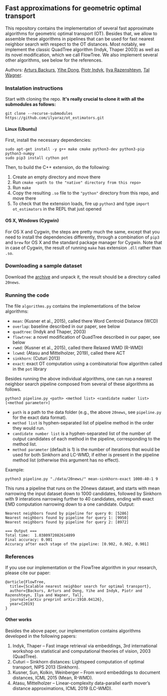 ## Fast approximations for geometric optimal transport

This repository contains the implementation of several fast approximate algorithms for geometric optimal transport (OT). Besides that, we allow to assemble these algorithms in pipelines that can be used for fast nearest neighbor search with respect to the OT distances. Most notably, we implement the classic QuadTree algorithm (Indyk, Thaper 2003) as well as its novel modification, which we call FlowTree. We also implement several other algorithms, see below for the references.

Authors: [Arturs Backurs](https://www.mit.edu/~backurs/), [Yihe Dong](https://yihedong.me/), [Piotr Indyk](https://people.csail.mit.edu/indyk/), [Ilya Razenshteyn](https://www.ilyaraz.org/), [Tal Wagner](http://www.mit.edu/~talw/).

### Instalation instructions

Start with cloning the repo. **It's really crucial to clone it with all the submodules as follows:**

```
git clone --recurse-submodules https://github.com/ilyaraz/ot_estimators.git
```

#### Linux (Ubuntu)
First, install the necessary dependencies:
```
sudo apt-get install -y g++ make cmake python3-dev python3-pip python3-numpy
sudo pip3 install cython pot
```
Then, to build the C++ extension, do the following:
  1. Create an empty directory and move there
  1. Run `cmake <path to the "native" directory from this repo>`
  1. Run `make`
  1. Copy the resulting `.so` file to the `"python"` directory from this repo, and move there
  1. To check that the extension loads, fire up ``python3`` and type ``import ot_estimators`` in the REPL that just opened

#### OS X, Windows (Cygwin)

For OS X and Cygwin, the steps are pretty much the same, except that you need to install the dependencies differently, through a combination of `pip3` and `brew` for OS X and the standard package manager for Cygwin. Note that in case of Cygwin, the result of running `make` has extension `.dll` rather than `.so`.

### Downloading a sample dataset

Download the [archive](https://flowtree.s3-us-west-1.amazonaws.com/20news.tar.gz) and unpack it,
the result should be a directory called `20news`.

### Running the code

The file `algorithms.py` contains the implementations of the below algorithms:
  * `mean`: (Kusner et al., 2015), called there Word Centroid Distance (WCD)
  * `overlap`: baseline described in our paper, see below
  * `quadtree`: (Indyk and Thaper, 2003)
  * `flowtree`: a novel modification of QuadTree described in our paper, see below
  * `rwmd`: (Kusner et al., 2015), called there Relaxed WMD (R-WMD)
  * `lcwmd`: (Atasu and Mittelholzer, 2019), called there ACT
  * `sinkhorn`: (Cuturi 2013)
  * `exact`: exact OT computation using a combinatorial flow algorithm called in the `pot` library

Besides running the above individual algorithms, one can run a nearest neighbor search pipeline composed from several of these algorithms as follows.
```
python3 pipeline.py <path> <method list> <candidate number list> [<method parameter>]
```
  * `path` is a path to the data folder (e.g., the above `20news`, see `pipeline.py` for the exact data format).
  * `method list` is hyphen-separated list of pipeline method in the order they would run.
  * `candidate number list` is a hyphen-separated list of the number of output candidates of each method in the pipeline, corresponding to the method list.
  * `method parameter` (default is 1) is the number of iterations that would be used for both Sinkhorn and LC-WMD, if either is present in the pipeline method list (otherwise this argument has no effect).

Example:
```
python3 pipeline.py "./data/20news/" mean-sinkhorn-exact 1000-40-1 9
```
This runs a pipeline that runs on the 20news dataset, and starts with mean narrowing the input dataset down to 1000 candidates, followed by Sinkhorn with 9 interations narrowing further to 40 candidates, ending with exact EMD computation narrowing down to a one candidate.
Output:
```
Nearest neighbors found by pipeline for query 0: [5286]
Nearest neighbors found by pipeline for query 1: [9950]
Nearest neighbors found by pipeline for query 2: [8972]

=== Output ===
Total time:  1.0380972082614899
Final accuracy: 0.901
Accuracy after each stage of the pipeline: [0.902, 0.902, 0.901]
```

### References

If you use our implementation or the FlowTree algorithm in your research, please cite our paper:

```
@article{FlowTree,
  title={Scalable nearest neighbor search for optimal transport},
  author={Backurs, Arturs and Dong, Yihe and Indyk, Piotr and Razenshteyn, Ilya and Wagner, Tal},
  journal={arXiv preprint arXiv:1910.04126},
  year={2019}
}
```

#### Other works

Besides the above paper, our implementation contains algorithms developed in the following papers:
  1. Indyk, Thaper &ndash; Fast image retrieval via embeddings, 3rd international workshop on statistical and computational theories of vision, 2003 (QuadTree).
  1. Cuturi &ndash; Sinkhorn distances: Lightspeed computation of optimal transport, NIPS 2013 (Sinkhorn).
  1. Kusner, Sun, Kolkin, Weinberger &ndash; From word embeddings to document distances, ICML 2015 (Mean, R-WMD).
  1. Atasu, Mittelholzer &ndash; Linear-complexity data-parallel earth mover’s distance approximations, ICML 2019 (LC-WMD).
